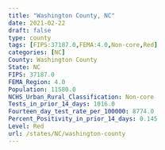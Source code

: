 ```yaml
---
title: "Washington County, NC"
date: 2021-02-22
draft: false
type: county
tags: [FIPS:37187.0,FEMA:4.0,Non-core,Red]
categories: [NC]
County: Washington County
State: NC
FIPS: 37187.0
FEMA_Region: 4.0
Population: 11580.0
NCHS_Urban_Rural_Classification: Non-core
Tests_in_prior_14_days: 1016.0
Fourteen_day_test_rate_per_100000: 8774.0
Percent_Positivity_in_prior_14_days: 0.145
Level: Red
url: /states/NC/washington-county
---
```



